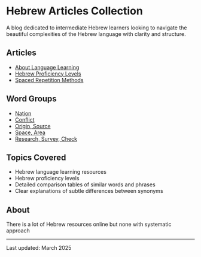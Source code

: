 # Hebrew Articles Collection

A blog dedicated to intermediate Hebrew learners looking to navigate the beautiful complexities of the Hebrew language with clarity and structure.

## Articles

- [About Language Learning](/about-language-learnig.md)
- [Hebrew Proficiency Levels](/hebrew-proficiency-levels.md)
- [Spaced Repetition Methods](/spaced-repetition-methods.md)

## Word Groups 

- [Nation](/group-nation.md)
- [Conflict](/group-conflict.md)
- [Origin, Source](/group-origin-source.md)
- [Space, Area](/group-space-area.md)
- [Research, Survey, Check](/topic/research-survey-check.md)

## Topics Covered

- Hebrew language learning resources
- Hebrew proficiency levels
- Detailed comparison tables of similar words and phrases
- Clear explanations of subtle differences between synonyms

## About

There is a lot of Hebrew resources online but none with systematic approach

---

Last updated: March 2025

